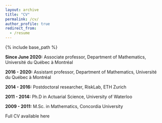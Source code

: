 ```yaml
---
layout: archive
title: "CV"
permalink: /cv/
author_profile: true
redirect_from:
  - /resume
---
```


{% include base_path %}

<strong>Since June 2020:</strong> Associate professor, Department of Mathematics, Université du Québec à Montréal

<strong>2016 - 2020:</strong> Assistant professor, Department of Mathematics, Université du Québec à Montréal

<strong>2014 - 2016:</strong> Postdoctoral researcher, RiskLab, ETH Zurich

<strong>2011 - 2014:</strong> Ph.D in Actuarial Science, University of Waterloo

<strong>2009 - 2011:</strong> M.Sc. in Mathematics, Concordia University
  
Full CV available here
